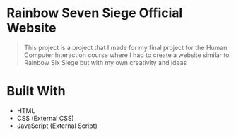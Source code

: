 # Rainbow Seven Siege Official Website
> This project is a project that I made for my final project for the Human Computer Interaction course where I had to create a website similar to Rainbow Six Siege but with my own creativity and ideas
# Built With
- HTML
- CSS (External CSS)
- JavaScript (External Script)
